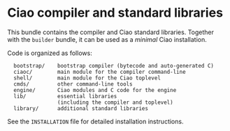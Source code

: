# Ciao compiler and standard libraries

This bundle contains the compiler and Ciao standard libraries.
Together with the `builder` bundle, it can be used as a *minimal* Ciao
installation.

Code is organized as follows:

```
  bootstrap/    bootstrap compiler (bytecode and auto-generated C)
  ciaoc/        main module for the compiler command-line
  shell/        main module for the Ciao toplevel
  cmds/         other command-line tools
  engine/       Ciao modules and C code for the engine
  lib/          essential libraries
                (including the compiler and toplevel)
  library/      additional standard libraries
```

See the `INSTALLATION` file for detailed installation instructions.

